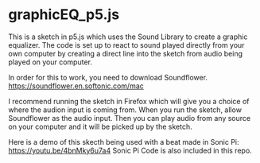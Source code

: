 # graphicEQ_p5.js

This is a sketch in p5.js which uses the Sound Library to create a graphic equalizer.
The code is set up to react to sound played directly from your own computer by creating a direct line into the sketch from audio being played on your computer. 

In order for this to work, you need to download Soundflower. https://soundflower.en.softonic.com/mac

I recommend running the sketch in Firefox which will give you a choice of where the audion input is coming from. When you run the sketch, allow Soundflower as the audio input. Then you can play audio from any source on your computer and it will be picked up by the sketch.

Here is a demo of this skecth being used with a beat made in Sonic Pi: https://youtu.be/4bnMky6u7a4
Sonic Pi Code is also included in this repo.
